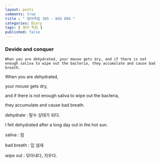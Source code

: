 ```yaml
---
layout: posts
comments: true
title : " 영어독립 365 - W16 D04 "
categories: Diary
tags: [ 영어 독립 ]
published: false
---
```


### Devide and conquer

```
When you are dehydrated, your mouse gets dry, and if there is not enough saliva to wipe out the bacteria, they accumulate and cause bad breath.
```

When you are dehydrated,

your mouse gets dry,

and if there is not enough saliva to wipe out the bacteria,

they accumulate and cause bad breath.

dehydrate
 : 탈수 상태가 되다.

I felt dehydrated after a long day out in the hot sun.

saliva
 : 침

bad breath
 : 입 냄새

wipe out
 : 닦아내다, 지우다.